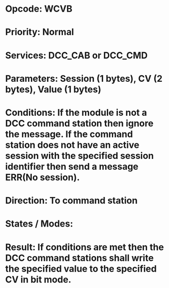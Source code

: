 # Opcode: WCVB
# Priority: Normal
# Services: DCC_CAB or DCC_CMD
# Parameters: Session (1 bytes), CV (2 bytes), Value (1 bytes)
# Conditions: If the module is not a DCC command station then ignore the message. If the command station does not have an active session with the specified session identifier then send a message ERR(No session).
# Direction: To command station
# States / Modes: 
# Result: If conditions are met then the DCC command stations shall write the specified value to the specified CV in bit mode.